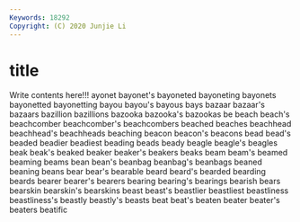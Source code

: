 ```yaml
---
Keywords: 18292
Copyright: (C) 2020 Junjie Li
---
```


# title

Write contents here!!!
ayonet 
bayonet's
bayoneted 
bayoneting 
bayonets 
bayonetted 
bayonetting 
bayou 
bayou's 
bayous 
bays 
bazaar
bazaar's 
bazaars 
bazillion 
bazillions 
bazooka 
bazooka's 
bazookas 
be 
beach 
beach's
beachcomber 
beachcomber's 
beachcombers 
beached 
beaches 
beachhead 
beachhead's 
beachheads 
beaching 
beacon
beacon's 
beacons 
bead 
bead's 
beaded 
beadier 
beadiest 
beading 
beads 
beady
beagle 
beagle's 
beagles 
beak 
beak's 
beaked 
beaker 
beaker's 
beakers 
beaks
beam 
beam's 
beamed 
beaming 
beams 
bean 
bean's 
beanbag 
beanbag's 
beanbags
beaned 
beaning 
beans 
bear 
bear's 
bearable 
beard 
beard's 
bearded 
bearding
beards 
bearer 
bearer's 
bearers 
bearing 
bearing's 
bearings 
bearish 
bears 
bearskin
bearskin's 
bearskins 
beast 
beast's 
beastlier 
beastliest 
beastliness 
beastliness's 
beastly 
beastly's
beasts 
beat 
beat's 
beaten 
beater 
beater's 
beaters 
beatific 

